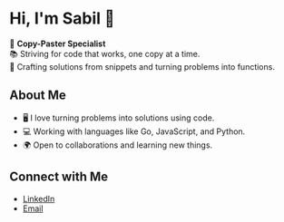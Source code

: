 # Hi, I'm Sabil 👋

🚀 **Copy-Paster Specialist**  
📚 Striving for code that works, one copy at a time.  
🔧 Crafting solutions from snippets and turning problems into functions.

## About Me
- 🖥️ I love turning problems into solutions using code.
- 💻 Working with languages like Go, JavaScript, and Python.
- 🌍 Open to collaborations and learning new things.

## Connect with Me
- [LinkedIn](https://www.linkedin.com/in/sabillahsakti)
- [Email](sabilajja63@gmail.com)
